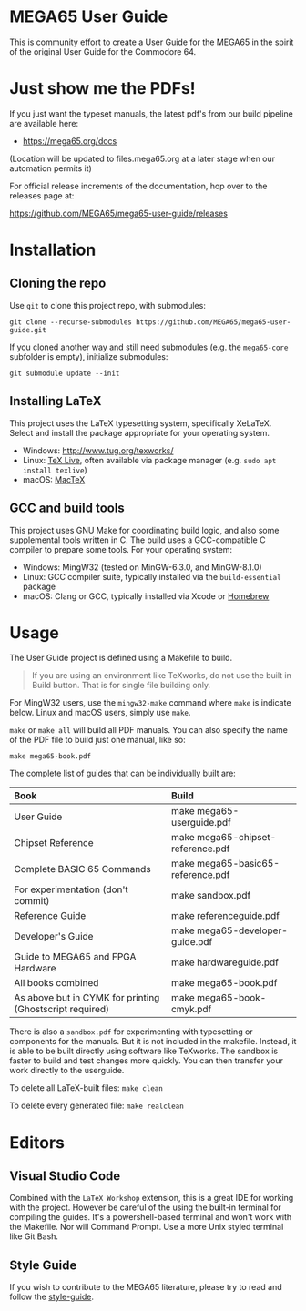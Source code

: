 # MEGA65 User Guide

This is community effort to create a User Guide for the MEGA65 in the spirit of the original User Guide for the Commodore 64.

# Just show me the PDFs!

If you just want the typeset manuals, the latest pdf's from our build pipeline are available here:

- https://mega65.org/docs

(Location will be updated to files.mega65.org at a later stage when our automation permits it)

For official release increments of the documentation, hop over to the releases page at:

https://github.com/MEGA65/mega65-user-guide/releases

# Installation

## Cloning the repo

Use `git` to clone this project repo, with submodules:

```
git clone --recurse-submodules https://github.com/MEGA65/mega65-user-guide.git
```

If you cloned another way and still need submodules (e.g. the `mega65-core` subfolder is empty), initialize submodules:

```
git submodule update --init
```

## Installing LaTeX

This project uses the LaTeX typesetting system, specifically XeLaTeX. Select and install the package appropriate for your operating system.

- Windows: http://www.tug.org/texworks/
- Linux: [TeX Live](https://tug.org/texlive/), often available via package manager (e.g. `sudo apt install texlive`)
- macOS: [MacTeX](https://www.tug.org/mactex/)

## GCC and build tools

This project uses GNU Make for coordinating build logic, and also some supplemental tools written in C. The build uses a GCC-compatible C compiler to prepare some tools. For your operating system:

- Windows: MingW32 (tested on MinGW-6.3.0, and MinGW-8.1.0)
- Linux: GCC compiler suite, typically installed via the `build-essential` package
- macOS: Clang or GCC, typically installed via Xcode or [Homebrew](https://brew.sh)

# Usage

The User Guide project is defined using a Makefile to build.

> If you are using an environment like TeXworks, do not use the built in Build button. That is for single file building only.

For MingW32 users, use the `mingw32-make` command where `make` is indicate below. Linux and macOS users, simply use `make`.

`make` or `make all` will build all PDF manuals. You can also specify the name of the PDF file to build just one manual, like so:

```
make mega65-book.pdf
```

The complete list of guides that can be individually built are:

| Book                                                     | Build                             |
| :------------------------------------------------------- | :-------------------------------- |
| User Guide                                               | make mega65-userguide.pdf         |
| Chipset Reference                                        | make mega65-chipset-reference.pdf |
| Complete BASIC 65 Commands                               | make mega65-basic65-reference.pdf |
| For experimentation (don't commit)                       | make sandbox.pdf                  |
| Reference Guide                                          | make referenceguide.pdf           |
| Developer's Guide                                        | make mega65-developer-guide.pdf   |
| Guide to MEGA65 and FPGA Hardware                        | make hardwareguide.pdf            |
| All books combined                                       | make mega65-book.pdf              |
| As above but in CYMK for printing (Ghostscript required) | make mega65-book-cmyk.pdf         |

There is also a `sandbox.pdf` for experimenting with typesetting or components for the manuals. But it is not included in the makefile. Instead, it is able to be built directly using software like TeXworks. The sandbox is faster to build and test changes more quickly. You can then transfer your work directly to the userguide.

To delete all LaTeX-built files: `make clean`

To delete every generated file: `make realclean`

# Editors

## Visual Studio Code

Combined with the `LaTeX Workshop` extension, this is a great IDE for working with the project. However be careful of the using the built-in terminal for compiling the guides. It's a powershell-based terminal and won't work with the Makefile. Nor will Command Prompt. Use a more Unix styled terminal like Git Bash.

## Style Guide

If you wish to contribute to the MEGA65 literature, please try to read and follow the [style-guide](style-guide.md).
